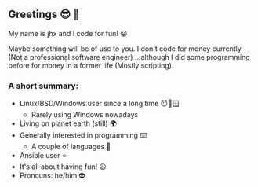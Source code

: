 ## Greetings 😎 👋

My name is jhx and I code for fun! 😀

Maybe something will be of use to you. I don't code for money currently (Not a professional software engineer) ...although I did some programming before for money in a former life (Mostly scripting).   

### A short summary:

- Linux/BSD/Windows user since a long time 😈🐧🪟
    - Rarely using Windows nowadays
- Living on planet earth (still) 🌍
- Generally interested in programming ⌨️
    - A couple of languages 👾
- Ansible user ⭐️
- It's all about having fun! 😃
- Pronouns: he/him 👽   
